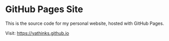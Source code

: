 # GitHub Pages Site

This is the source code for my personal website, hosted with GitHub Pages.

Visit: https://yathinks.github.io
